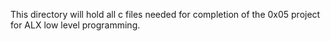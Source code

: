 This directory will hold all c files needed for completion of the 0x05 project for ALX low level programming.
